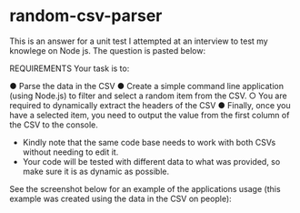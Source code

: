 # random-csv-parser

This is an answer for a unit test I attempted at an interview to test my knowlege on Node js. The question is pasted below:

REQUIREMENTS
Your task is to:
  
  ● Parse the data in the CSV
  ● Create a simple command line application (using Node.js) to filter and select a random item
    from the CSV.
    ○ You are required to dynamically extract the headers of the CSV
  ● Finally, once you have a selected item, you need to output the value from the first column of the
    CSV to the console.
* Kindly note that the same code base needs to work with both CSVs without needing to edit it.
* Your code will be tested with different data to what was provided, so make sure it is as dynamic as
  possible.

See the screenshot below for an example of the applications usage (this example was created using the
data in the CSV on people):

